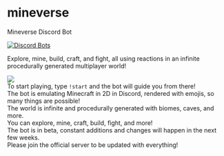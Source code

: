 # mineverse
Mineverse Discord Bot

[![Discord Bots](https://discordbots.org/api/widget/535174541958184971.svg)](https://discordbots.org/bot/535174541958184971)

Explore, mine, build, craft, and fight, all using reactions in an infinite procedurally generated multiplayer world!

<img src="https://i.imgur.com/20iPJt6.png"><br>
To start playing, type `!start` and the bot will guide you from there!<br>
The bot is emulating Minecraft in 2D in Discord, rendered with emojis, so many things are possible!<br>
The world is infinite and procedurally generated with biomes, caves, and more.<br>
You can explore, mine, craft, build, fight, and more!<br>
The bot is in beta, constant additions and changes will happen in the next few weeks.<br>
Please join the official server to be updated with everything!<br>
